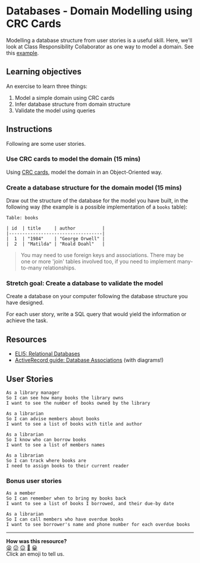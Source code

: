 # Databases - Domain Modelling using CRC Cards

Modelling a database structure from user stories is a useful skill.
Here, we'll look at Class Responsibility Collaborator as one way to model a domain.  See this [example](../domain_modelling_student_directory_using_crc_cards/crc_example.md).

## Learning objectives

An exercise to learn three things:

1. Model a simple domain using CRC cards
2. Infer database structure from domain structure
3. Validate the model using queries

## Instructions

Following are some user stories.

### Use CRC cards to model the domain (15 mins)

Using [CRC cards](http://agilemodeling.com/artifacts/crcModel.htm), model the domain in an Object-Oriented way.

### Create a database structure for the domain model (15 mins)

Draw out the structure of the database for the model you have built, in the following way (the example is a possible implementation of a `books` table):

```
Table: books

| id  | title     | author          |
|-----------------------------------|
|  1  | "1984"    | "George Orwell" |
|  2  | "Matilda" | "Roald Doahl"   |
```

> You may need to use foreign keys and associations. There may be one or more 'join' tables involved too, if you need to implement many-to-many relationships.

### Stretch goal: Create a database to validate the model

Create a database on your computer following the database structure you have designed.

For each user story, write a SQL query that would yield the information or achieve the task.

## Resources

- [ELI5: Relational Databases](https://www.reddit.com/r/explainlikeimfive/comments/3qqm9h/eli5_relational_databases/)
- [ActiveRecord guide: Database Associations](http://guides.rubyonrails.org/association_basics.html#the-types-of-associations) (with diagrams!)

## User Stories

```
As a library manager
So I can see how many books the library owns
I want to see the number of books owned by the library

As a librarian
So I can advise members about books
I want to see a list of books with title and author

As a librarian
So I know who can borrow books
I want to see a list of members names

As a librarian
So I can track where books are
I need to assign books to their current reader
```

### Bonus user stories

```
As a member
So I can remember when to bring my books back
I want to see a list of books I borrowed, and their due-by date

As a librarian
So I can call members who have overdue books
I want to see borrower's name and phone number for each overdue books
```

<!-- BEGIN GENERATED SECTION DO NOT EDIT -->

---

**How was this resource?**  
[😫](https://airtable.com/shrUJ3t7KLMqVRFKR?prefill_Repository=skills-workshops&prefill_File=how_databases_work/domain_modeling_a_library_using_crc_cards/README.md&prefill_Sentiment=😫) [😕](https://airtable.com/shrUJ3t7KLMqVRFKR?prefill_Repository=skills-workshops&prefill_File=how_databases_work/domain_modeling_a_library_using_crc_cards/README.md&prefill_Sentiment=😕) [😐](https://airtable.com/shrUJ3t7KLMqVRFKR?prefill_Repository=skills-workshops&prefill_File=how_databases_work/domain_modeling_a_library_using_crc_cards/README.md&prefill_Sentiment=😐) [🙂](https://airtable.com/shrUJ3t7KLMqVRFKR?prefill_Repository=skills-workshops&prefill_File=how_databases_work/domain_modeling_a_library_using_crc_cards/README.md&prefill_Sentiment=🙂) [😀](https://airtable.com/shrUJ3t7KLMqVRFKR?prefill_Repository=skills-workshops&prefill_File=how_databases_work/domain_modeling_a_library_using_crc_cards/README.md&prefill_Sentiment=😀)  
Click an emoji to tell us.

<!-- END GENERATED SECTION DO NOT EDIT -->
